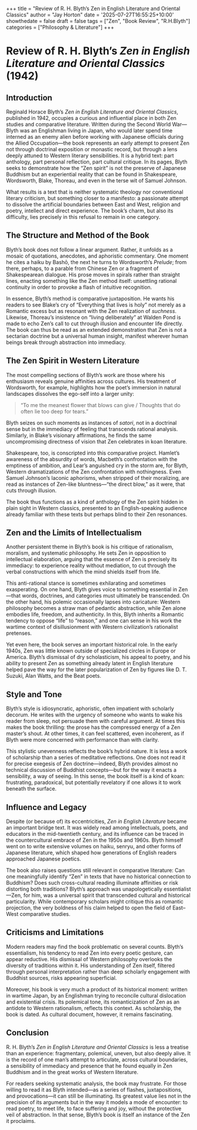 +++
title = "Review of R. H. Blyth’s Zen in English Literature and Oriental Classics"
author = "Jay Horton"
date = '2025-07-27T16:55:25+10:00'
showthedate = false
draft = false
tags = ["Zen", "Book Review", "R.H.Blyth"]
categories = ["Philosophy & Literature"]
+++

# Review of R. H. Blyth’s *Zen in English Literature and Oriental Classics* (1942)

## Introduction  
Reginald Horace Blyth’s *Zen in English Literature and Oriental Classics*, published in 1942, occupies a curious and influential place in both Zen studies and comparative literature. Written during the Second World War—Blyth was an Englishman living in Japan, who would later spend time interned as an enemy alien before working with Japanese officials during the Allied Occupation—the book represents an early attempt to present Zen not through doctrinal exposition or monastic record, but through a lens deeply attuned to Western literary sensibilities. It is a hybrid text: part anthology, part personal reflection, part cultural critique. In its pages, Blyth seeks to demonstrate how the “Zen spirit” is not the preserve of Japanese Buddhism but an experiential reality that can be found in Shakespeare, Wordsworth, Blake, Thoreau, and even in the terse wit of Samuel Johnson.  

What results is a text that is neither systematic theology nor conventional literary criticism, but something closer to a manifesto: a passionate attempt to dissolve the artificial boundaries between East and West, religion and poetry, intellect and direct experience. The book’s charm, but also its difficulty, lies precisely in this refusal to remain in one category.  

## The Structure and Method of the Book  
Blyth’s book does not follow a linear argument. Rather, it unfolds as a mosaic of quotations, anecdotes, and aphoristic commentary. One moment he cites a haiku by Bashō, the next he turns to Wordsworth’s *Prelude*; from there, perhaps, to a parable from Chinese Zen or a fragment of Shakespearean dialogue. His prose moves in spirals rather than straight lines, enacting something like the Zen method itself: unsettling rational continuity in order to provoke a flash of intuitive recognition.  

In essence, Blyth’s method is comparative juxtaposition. He wants his readers to see Blake’s cry of “Everything that lives is holy” not merely as a Romantic excess but as resonant with the Zen realization of *suchness*. Likewise, Thoreau’s insistence on “living deliberately” at Walden Pond is made to echo Zen’s call to cut through illusion and encounter life directly. The book can thus be read as an extended demonstration that Zen is not a sectarian doctrine but a universal human insight, manifest wherever human beings break through abstraction into immediacy.  

## The Zen Spirit in Western Literature  
The most compelling sections of Blyth’s work are those where his enthusiasm reveals genuine affinities across cultures. His treatment of Wordsworth, for example, highlights how the poet’s immersion in natural landscapes dissolves the ego-self into a larger unity:  

> “To me the meanest flower that blows can give / Thoughts that do often lie too deep for tears.”  

Blyth seizes on such moments as instances of *satori*, not in a doctrinal sense but in the immediacy of feeling that transcends rational analysis. Similarly, in Blake’s visionary affirmations, he finds the same uncompromising directness of vision that Zen celebrates in koan literature.  

Shakespeare, too, is conscripted into this comparative project. Hamlet’s awareness of the absurdity of words, Macbeth’s confrontation with the emptiness of ambition, and Lear’s anguished cry in the storm are, for Blyth, Western dramatizations of the Zen confrontation with nothingness. Even Samuel Johnson’s laconic aphorisms, when stripped of their moralizing, are read as instances of Zen-like bluntness—“the direct blow,” as it were, that cuts through illusion.  

The book thus functions as a kind of anthology of the Zen spirit hidden in plain sight in Western classics, presented to an English-speaking audience already familiar with these texts but perhaps blind to their Zen resonances.  

## Zen and the Limits of Intellectualism  
Another persistent theme in Blyth’s book is his critique of rationalism, moralism, and systematic philosophy. He sets Zen in opposition to intellectual elaboration, arguing that the essence of Zen is precisely its immediacy: to experience reality without mediation, to cut through the verbal constructions with which the mind shields itself from life.  

This anti-rational stance is sometimes exhilarating and sometimes exasperating. On one hand, Blyth gives voice to something essential in Zen—that words, doctrines, and categories must ultimately be transcended. On the other hand, his polemic occasionally lapses into caricature: Western philosophy becomes a straw man of pedantic abstraction, while Zen alone embodies life, freedom, and authenticity. In this, Blyth inherits a Romantic tendency to oppose “life” to “reason,” and one can sense in his work the wartime context of disillusionment with Western civilization’s rationalist pretenses.  

Yet even here, the book serves an important historical role. In the early 1940s, Zen was little known outside of specialized circles in Europe or America. Blyth’s dismissal of dry scholasticism, his appeal to poetry, and his ability to present Zen as something already latent in English literature helped pave the way for the later popularization of Zen by figures like D. T. Suzuki, Alan Watts, and the Beat poets.  

## Style and Tone  
Blyth’s style is idiosyncratic, aphoristic, often impatient with scholarly decorum. He writes with the urgency of someone who wants to wake his reader from sleep, not persuade them with careful argument. At times this makes the book thrilling: the prose has the compressed energy of a Zen master’s shout. At other times, it can feel scattered, even incoherent, as if Blyth were more concerned with performance than with clarity.  

This stylistic unevenness reflects the book’s hybrid nature. It is less a work of scholarship than a series of meditative reflections. One does not read it for precise exegesis of Zen doctrine—indeed, Blyth provides almost no technical discussion of Buddhist concepts—but for the way it enacts a sensibility, a way of seeing. In this sense, the book itself is a kind of koan: frustrating, paradoxical, but potentially revelatory if one allows it to work beneath the surface.  

## Influence and Legacy  
Despite (or because of) its eccentricities, *Zen in English Literature* became an important bridge text. It was widely read among intellectuals, poets, and educators in the mid-twentieth century, and its influence can be traced in the countercultural embrace of Zen in the 1950s and 1960s. Blyth himself went on to write extensive volumes on haiku, senryu, and other forms of Japanese literature, which shaped how generations of English readers approached Japanese poetics.  

The book also raises questions still relevant in comparative literature: Can one meaningfully identify “Zen” in texts that have no historical connection to Buddhism? Does such cross-cultural reading illuminate affinities or risk distorting both traditions? Blyth’s approach was unapologetically essentialist—Zen, for him, was a universal spirit that transcended cultural and historical particularity. While contemporary scholars might critique this as romantic projection, the very boldness of his claim helped to open the field of East–West comparative studies.  

## Criticisms and Limitations  
Modern readers may find the book problematic on several counts. Blyth’s essentialism, his tendency to read Zen into every poetic gesture, can appear reductive. His dismissal of Western philosophy overlooks the diversity of traditions within it. His understanding of Zen itself, filtered through personal interpretation rather than deep scholarly engagement with Buddhist sources, risks appearing superficial.  

Moreover, his book is very much a product of its historical moment: written in wartime Japan, by an Englishman trying to reconcile cultural dislocation and existential crisis. Its polemical tone, its romanticization of Zen as an antidote to Western rationalism, reflects this context. As scholarship, the book is dated. As cultural document, however, it remains fascinating.  

## Conclusion  
R. H. Blyth’s *Zen in English Literature and Oriental Classics* is less a treatise than an experience: fragmentary, polemical, uneven, but also deeply alive. It is the record of one man’s attempt to articulate, across cultural boundaries, a sensibility of immediacy and presence that he found equally in Zen Buddhism and in the great works of Western literature.  

For readers seeking systematic analysis, the book may frustrate. For those willing to read it as Blyth intended—as a series of flashes, juxtapositions, and provocations—it can still be illuminating. Its greatest value lies not in the precision of its arguments but in the way it models a mode of encounter: to read poetry, to meet life, to face suffering and joy, without the protective veil of abstraction. In that sense, Blyth’s book is itself an instance of the Zen it proclaims.  
